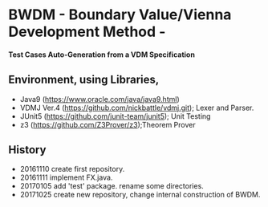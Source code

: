 # BWDM - Boundary Value/Vienna Development Method -
#### Test Cases Auto-Generation from a VDM Specification



## Environment, using Libraries,
* Java9 (https://www.oracle.com/java/java9.html)
* VDMJ Ver.4 (https://github.com/nickbattle/vdmj.git); Lexer and Parser.
* JUnit5 (https://github.com/junit-team/junit5); Unit Testing
* z3 (https://github.com/Z3Prover/z3);Theorem Prover

## History
* 20161110  create first repository.
* 20161111  implement FX.java. 
* 20170105  add 'test' package. rename some directories.
* 20171025  create new repository, change internal construction of BWDM.
